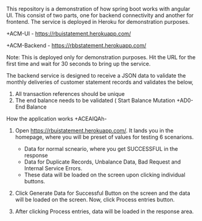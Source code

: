This repository is a demonstration of how spring boot works with angular UI. This consist of two parts, one for backend connectivity and another for frontend. 
The service is deployed in Heroku for demonstration purposes. 

+ACM-UI - https://rbuistatement.herokuapp.com/

+ACM-Backend - https://rbbstatement.herokuapp.com/ 

Note: This is deployed only for demonstration purposes. Hit the URL for the first time and wait for 30 seconds to bring up the service. 


The backend service is designed to receive a JSON data to validate the monthly deliveries of customer statement records and validates the below,
1. All transaction references should be unique 
2. The end balance needs to be validated ( Start Balance  Mutation +AD0- End Balance


How the application works +ACEAIQAh-

1. Open https://rbuistatement.herokuapp.com/. It lands you in the homepage, where you will be preset of values for testing 6 scenarions. 
	- Data for normal scneario, where you get SUCCESSFUL in the response
	- Data for Duplicate Records, Unbalance Data, Bad Request and Internal Service Errors. 
	- These data will be loaded on the screen upon clicking individual buttons. 



2. Click Generate Data for Successful Button on the screen and the data will be loaded on the screen. Now, click Process entries button. 


3. After clicking Process entries, data will be loaded in the response area. 
